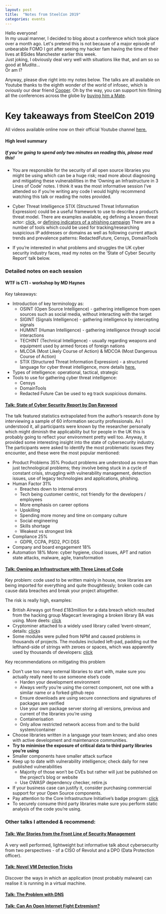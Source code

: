 ```yaml
---
layout: post
title:  "Notes from SteelCon 2019"
categories: events
---
```

Hello everyone!  
In my usual manner, I decided to blog about a conference which took place over a month ago. Let's pretend this is not because of a major episode of unbearable FOMO I got after seeing my hacker fam having the time of their lives at BSides Manchester earlier this week.  
Just joking, I obviously deal very well with situations like that, and am so so good at _Mudita_...  
Or am I?  

Anyway, please dive right into my notes below. The talks are all available on Youtube thanks to the eighth wonder of the world of infosec, which is oviously our dear friend [Cooper](https://twitter.com/Ministraitor). Oh by the way, you can support him filming all the conferences across the globe by [buying him a Mate](https://administraitor.video/buy_me_a_mate.html).

# Key takeaways from SteelCon 2019

All videos available online now on their official Youtube channel [here.](https://www.youtube.com/channel/UCK41FEbfdxa9iatNvvrqbtg)


#### High level summary 
##### If you’re going to spend only two minutes on reading this, please read this!

* You are responsible for the security of all open source libraries you might be using which can be a huge risk; read more about diagnosing and mitigating these vulnerabilities in the ‘Owning an Infrastructure in 3 Lines of Code’ notes. I think it was the most informative session I’ve attended so if you’re writing any code I would highly recommend watching this talk or reading the notes provided.

* Cyber Threat Intelligence
STIX (Structured Threat Information Expression) could be a useful framework to use to describe a product’s threat model. There are examples available, eg defining a known threat actor: [click.](https://stixproject.github.io/documentation/idioms/identity-group/) or [defining indicators of a phishing campaign](https://stixproject.github.io/documentation/idioms/malicious-email-attachment/)
There are a number of tools which could be used for tracking/researching suspicious IP addresses or domains as well as following current attack trends and prevalence patterns: RedactedFuture, Censys, DomainTools
* If you’re interested in what problems and struggles the UK cyber security industry faces, read my notes on the ‘State of Cyber Security Report’ talk below.


### Detailed notes on each session

#### WTF is CTI - workshop by MD Haynes
Key takeaways:
* Introduction of key terminology as:
	* OSINT (Open Source Intelligence) - gathering intelligence from open sources such as social media, without interacting with the target
	* SIGINT (Signals Intelligence) - gathering intelligence by intercepting signals
	* HUMINT (Human Intelligence) - gathering intelligence through social interactions
	* TECHINT (Technical Intelligence) - usually regarding weapons and equipment used by armed forces of foreign nations
	* MLCOA (Most Likely Course of Action) & MDCOA (Most Dangerous Course of Action)
	* STIX (Structured Threat Information Expression) - a structured language for cyber threat intelligence, more details [here.](https://stixproject.github.io/)
* Types of intelligence: operational, tactical, strategic
* Tools to use for gathering cyber threat intelligence:
	* Censys
	* DomainTools
	* Redacted Future
	Can be used to eg track suspicious domains.


#### [Talk: State of Cyber Security Report by Dan Raywood](https://www.youtube.com/watch?v=zTTid0Ky3cs)

The talk featured statistics extrapolated from the author’s research done by interviewing a sample of 60 information security professionals. As I understood it, all participants were known by the researcher personally which might diminish the applicability but for people in the UK this is probably going to reflect your environment pretty well too.
Anyway, it provided some interesting insight into the state of cybersecurity industry. The participants were asked to identify the most problematic issues they encounter, and these were the most popular mentioned:
* Product Problems 35%
Product problems are understood as more than just technological problems; they involve being stuck in a cycle of constant crisis, struggling with vulnerability management, detection issues, use of legacy technologies and applications, phishing.
* Human Factor 31%
	* Breaches down to internal errors
	* Tech being customer centric, not friendly for the developers / employees
	* More emphasis on career options
	* Upskilling
	* Spending more money and time on company culture
	* Social engineering
	* Skills shortage
	* Weakest vs strongest link
* Compliance 25%
	* GDPR, CCPA, PSD2, PCI DSS
* Company and board engagement 18%
* Automation 18%
More: cyber hygiene, cloud issues, APT and nation state attacks, malware, agile, transformation



#### [Talk: Owning an Infrastructure with Three Lines of Code](https://www.youtube.com/watch?v=qftV92e_ktg)

Key problem: code used to be written mainly in house, now libraries are being imported for everything and quite thoughtlessly; broken code can cause data breaches and break your project altogether.

The risk is really high, examples:
* British Airways got fined £183million for a data breach which resulted from the hacking group Magecart leveraging a broken library BA was using. More deets: [click](https://www.wired.co.uk/article/british-airways-data-breach-gdpr-fine)
* Cryptominer attached to a widely used library called ‘event-stream’, details: [click](https://www.theregister.co.uk/2018/11/26/npm_repo_bitcoin_stealer/)s
* Some modules were pulled from NPM and caused problems in thousands of projects. The modules included left-pad, padding out the lefthand-side of strings with zeroes or spaces, which was apparently used by thousands of developers: [click](https://www.theregister.co.uk/2016/03/23/npm_left_pad_chaos/)


Key recommendations on mitigating this problem

* Don’t use too many external libraries to start with, make sure you actually really need to use someone else’s code
	* Harden your development environment
	* Always verify you’re using the correct component, not one with a similar name or a forked github repo
	* Ensure downloads are using secure connections and signatures of packages are verified
	* Use your own package server storing all versions, previous and current of the libraries you’re using
	* Containerisation
	* Only allow restricted network access from and to the build system/container
* Choose libraries written in a language your team knows; and also ones with active development and maintenance communities.
* <b>Try to minimise the exposure of critical data to third party libraries you’re using</b>
* Smaller components have smaller attack surface
* Keep up to date with vulnerability intelligence; check daily for new published vulnerabilities
	* Majority of those won’t be CVEs but rather will just be published on the project’s blog or website
	* Use OWASP dependency checker, retire.js
* If your business case can justify it, consider purchasing commercial support for your Open Source components.
* Pay attention to the Core Infrastructure Initiative’s badge program: [click](https://www.coreinfrastructure.org/programs/badge-program/)
* To securely consume third party libraries make sure you perform static analysis of the code you’re using.


### Other talks I attended & recommend:

#### [Talk: War Stories from the Front Line of Security Management](https://www.youtube.com/watch?v=n1eC-ImCcFk)
A very well performed, lightweight but informative talk about cybersecurity from two perspectives - of a CISO of Revolut and a DPO (Data Protection officer).

#### [Talk: Novel VM Detection Tricks](https://www.youtube.com/watch?v=-2kwimAHBRk)
Discover the ways in which an application (most probably malware) can realise it is running in a virtual machine.

#### [Talk: The Problem with DNS](https://www.youtube.com/watch?v=fQYc4fzrqz4)

#### [Talk: Can An Open Internet Fight Extremism?](https://www.youtube.com/watch?v=lU1kPvDSpTQ)
